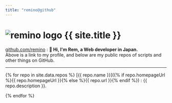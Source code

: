 ```yaml
---
title: "remino@github"
---
```

# ![remino logo][logo] {{ site.title }}

[github.com/remino][github]
: **👋 Hi, I'm Rem, a Web developer in Japan.**  
Above is a link to my profile, and below are my public repos of scripts and other things on GitHub.

---

{% for repo in site.data.repos %}
[{{ repo.name }}]({% if repo.homepageUrl %}{{ repo.homepageUrl }}{% else %}{{ repo.url }}{% endif %})
: {{ repo.description }}.

{% endfor %}

[github]: https://github.com/remino
[logo]: https://avatars.githubusercontent.com/u/29999
